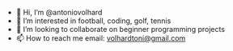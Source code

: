 - 👋 Hi, I’m @antoniovolhard
- 👀 I’m interested in football, coding, golf, tennis
- 💞️ I’m looking to collaborate on beginner programming projects 
- 📫 How to reach me email: volhardtoni@gmail.com

